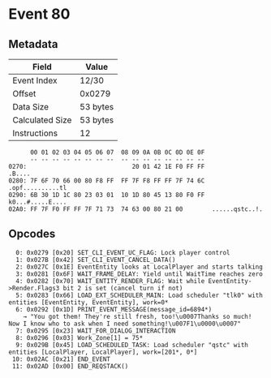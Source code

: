 # Event 80

## Metadata

| Field           | Value    |
|-----------------|----------|
| Event Index     | 12/30    |
| Offset          | 0x0279   |
| Data Size       | 53 bytes |
| Calculated Size | 53 bytes |
| Instructions    | 12       |

```
      00 01 02 03 04 05 06 07  08 09 0A 0B 0C 0D 0E 0F
      -- -- -- -- -- -- -- --  -- -- -- -- -- -- -- --
0270:                             20 01 42 1E F0 FF FF            .B....
0280: 7F 6F 70 66 00 80 F8 FF  FF 7F F8 FF FF 7F 74 6C  .opf..........tl
0290: 6B 30 1D 1C 80 23 03 01  10 1D 80 45 13 80 F0 FF  k0...#.....E....
02A0: FF 7F F0 FF FF 7F 71 73  74 63 00 80 21 00        ......qstc..!.  
```

## Opcodes

```
  0: 0x0279 [0x20] SET_CLI_EVENT_UC_FLAG: Lock player control
  1: 0x027B [0x42] SET_CLI_EVENT_CANCEL_DATA()
  2: 0x027C [0x1E] EventEntity looks at LocalPlayer and starts talking
  3: 0x0281 [0x6F] WAIT_FRAME_DELAY: Yield until WaitTime reaches zero
  4: 0x0282 [0x70] WAIT_ENTITY_RENDER_FLAG: Wait while EventEntity->Render.Flags3 bit 2 is set (cancel turn if not)
  5: 0x0283 [0x66] LOAD_EXT_SCHEDULER_MAIN: Load scheduler "tlk0" with entities [EventEntity, EventEntity], work=0*
  6: 0x0292 [0x1D] PRINT_EVENT_MESSAGE(message_id=6894*)
    → "You got them! They're still fresh, too!\u0007Thanks so much! Now I know who to ask when I need something!\u007F1\u0000\u0007"
  7: 0x0295 [0x23] WAIT_FOR_DIALOG_INTERACTION
  8: 0x0296 [0x03] Work_Zone[1] = 75*
  9: 0x029B [0x45] LOAD_SCHEDULED_TASK: Load scheduler "qstc" with entities [LocalPlayer, LocalPlayer], work=[201*, 0*]
 10: 0x02AC [0x21] END_EVENT
 11: 0x02AD [0x00] END_REQSTACK()
```
